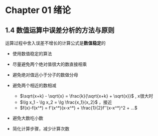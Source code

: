 # Chapter 01 绪论

## 1.4 数值运算中误差分析的方法与原则

运算过程中舍入误差不增长的计算公式是**数值稳定**的

* 使用数值稳定的算法
* 尽量避免两个绝对值很大的数直接相乘
* 避免绝对值远小于分子的数做分母
* 避免两个相近的数相减
  - $\sqrt{x+k} - \sqrt{x} = \frac{k}{\sqrt{x+k} + \sqrt{x}}$ , x很大时
  - $\lg x_1 - \lg x_2 = \lg \frac{x_1}{x_2}$ ，接近
  - $f(x)-f(x^*) = f'(x^*)(x-x^*) + \frac{1}{2}f''(x-x^*)^2 + ...$

* 避免大数吃小数
* 简化计算步骤，减少计算次数
